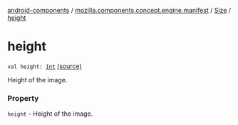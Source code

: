 [android-components](../../index.md) / [mozilla.components.concept.engine.manifest](../index.md) / [Size](index.md) / [height](./height.md)

# height

`val height: `[`Int`](https://kotlinlang.org/api/latest/jvm/stdlib/kotlin/-int/index.html) [(source)](https://github.com/mozilla-mobile/android-components/blob/master/components/concept/engine/src/main/java/mozilla/components/concept/engine/manifest/Size.kt#L19)

Height of the image.

### Property

`height` - Height of the image.